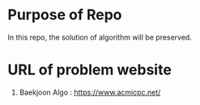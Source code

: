 

# Purpose of Repo
In this repo, the solution of algorithm will be preserved.

# URL of problem website
1. Baekjoon Algo : https://www.acmicpc.net/
